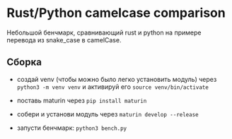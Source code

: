 # Rust/Python camelcase comparison

Небольшой бенчмарк, сравнивающий rust и python на примере перевода из snake_case в camelCase.

## Сборка

- создай venv (чтобы можно было легко установить модуль) через `python3 -m venv venv` и активируй его `source venv/bin/activate`

- поставь maturin через `pip install maturin`

- собери и установи модуль через `maturin develop --release`

- запусти бенчмарк: `python3 bench.py`
